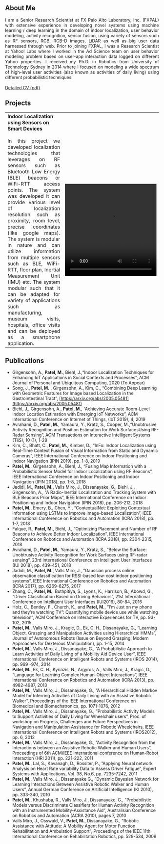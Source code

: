 ## About Me
<DIV align="justify">
I am a Senior Research Scientist at FX Palo Alto Laboratory, Inc. (FXPAL) with extensive experience in developing novel systems using machine learning / deep learning in the domain of indoor localization, user behavior modeling, activity recognition, sensor fusion, using variety of sensors such as RF sensors, RGB, RGB-D images, LiDAR as well as big user data harnessed through web. Prior to joining FXPAL, I was a Research Scientist at Yahoo! Labs where I worked in the Ad Science team on user behavior modeling problem based on user-app interaction data logged on different Yahoo properties. I received my Ph.D. in Robotics from University of Technology Sydney in 2014 where I focused on modeling a wide spectrum of high-level user activities (also known as activities of daily living) using different probabilistic techniques.
<br/><br/>
<a href="cv/Mitesh_CV.pdf"> Detailed CV (pdf) </a> 
</DIV>

## Projects

<table>
  <tr>        
    <td>
      <b>Indoor Localization using Sensors on Smart Devices </b> 
      <br><br/>
      <div align="justify"> In this project we developed localization technologies that leverages on RF sensors such as Bluetooth Low Energy (BLE) beacons or WiFi-RTT access points. The system was developed it can provide various level of localization resolution such as proximity, room level, precise coordinates (like google maps). The system is modular in nature and can utilize information from multiple sensors such as BLE, WiFi-RTT, floor plan, Inertial Measurement Unit (IMU) etc. The system modular such that it can be adapted for variety of applications such as manufacturing, museum visits, hospitals, office visits and can be deployed as a smartphone application.</div>
    </td>    
<!--     <td align="right"> <video src="videos/Loco.mp4" height="300" width="300"/> </td> -->
    <td align="right"> <video src="videos/Loco.mp4" controls autoplay width="300" height="300"></video> </td>
  </tr>
</table>

## Publications

* Girgensohn, A., **Patel, M.**, Biehl, J.,“Indoor Localization Techniques for Enhancing IoT Applications in Social Contexts and Processes”, ACM Journal of Personal and Ubiquitous Computing, 2020 (To Appear)
* Song, J., **Patel, M.**., Girgensohn, A., Kim, C., “Combining Deep Learning with Geometric Features for Image based Localization in the Gastrointestinal Tract”, [https://arxiv.org/abs/2005.05481](https://arxiv.org/abs/2005.05481)
* Biehl, J., Girgensohn, A., **Patel, M.**, “Achieving Accurate Room-Level Indoor Location Estimation with Emerging IoT Networks”, ACM International Conference on Internet of Things, (IoT 2019), 4, 2019
* Avrahami, D., **Patel, M.**, Yamaura, Y., Kratz, S., Cooper, M.,“Unobtrusive Activity Recognition and Position Estimation for Work SurfacesUsing RF-Radar Sensing”, ACM Transactions on Interactive Intelligent Systems (TiiS), 10 (1), 1-28
* Kim, C., Bhatt, C., **Patel, M.**, Kimber, D., “InFo: Indoor Localization using Real-Time Context Fusion of Visual Information from Static and Dynamic Cameras”, IEEE International Conference on Indoor Positioning and Indoor Navigation (IPIN 2019), pp. 1-8, 2019
* **Patel, M.**, Girgensohn, A., Biehl, J., “Fusing Map Information with a Probabilistic Sensor Model for Indoor Localization using RF Beacons”, IEEE International Conference on Indoor Positioning and Indoor Navigation (IPIN 2018), pp. 1-8, 2018
* Jadidi, M., **Patel, M.**, Valls Miro, J., Dissanayake, G., Biehl, J., Girgensohn, A., “A Radio-Inertial Localization and Tracking System with BLE Beacons Prior Maps”, IEEE International Conference on Indoor Positioning and Indoor Navigation (IPIN 2018), pp. 206-212, 2018
* **Patel, M.**, Emery, B., Chen, Y., “ContextualNet: Exploiting Contextual Information using LSTMs to Improve Image-based Localization”, IEEE International Conference on Robotics and Automation (ICRA 2018), pp. 1-7, 2018
* Falque, R., **Patel, M.**, Biehl, J., “Optimizing Placement and Number of RF Beacons to Achieve Better Indoor Localization”, IEEE International Conference on Robotics and Automation (ICRA 2018), pp. 2304-2315, 2018
* Avrahami, D., **Patel, M.**, Yamaura, Y., Kratz, S., “Below the Surface: Unobtrusive Activity Recognition for Work Surfaces using RF-radar sensing”, 23rd International Conference on Intelligent User Interfaces (IUI 2018), pp. 439-451, 2018
* Jadidi, M., **Patel, M.**, Valls Miro, J., “Gaussian process online observation classification for RSSI-based low-cost indoor positioning systems”, IEEE International Conference on Robotics and Automation (ICRA 2017), pp. 6269-6275, 2017
* Zhang, C., **Patel, M.**, Buthpitiya, S., Lyons, K., Harrison, B., Abowd, G., “Driver Classification Based on Driving Behaviors”, 21st International Conference on Intelligent User Interfaces (IUI2016), 80-84, 2016
* Holz, C., Bentley, F., Church, K., and **Patel, M.**, ”I’m Just on my phone and they’re watching TV”: Quantifying mobile device use while watching television”, ACM Conference on Interactive Experiences for TV, pp. 93-102, 2015
* **Patel, M.**, Valls Miro, J., Kragic, D., Ek, C. H., Dissanayake, G., ”Learning Object, Grasping and Manipulation Activities using Hierarchical HMMs”, Journal of Autonomous Robots (Issue on Beyond Grasping: Modern Approaches for Dexterous Manipulation), pp. 1-15, 2014
* **Patel, M.**, Valls Miro, J., Dissanayake, G., ”A Probabilistic Approach to Learn Activities of Daily Living of a Mobility Aid Device User”, IEEE International Conference on Intelligent Robots and Systems (IROS 2014), pp. 969 -974, 2014
* **Patel, M.**, Ek, C. H., Kyriazis, N., Argyros, A., Valls Miro, J., Kragic, D., ”Language for Learning Complex Human-Object Interactions”, IEEE International Conference on Robotics and Automation (ICRA 2013), pp. 4982-4987, 2013
* **Patel, M.**, Valls Miro, J., Dissanayake, G., ”A Hierarchical Hidden Markov Model for Inferring Activities of Daily Living with an Assistive Robotic Walker”, Proceedings of the IEEE International Conference on Biomedical and Biomechatronics, pp. 1071-1076, 2012
* **Patel, M.**, Valls Miro, J., Dissanayake, G., ”Probabilistic Activity Models to Support Activities of Daily Living for Wheelchair users”, Proc. of workshop on Progress, Challenges and Future Perspectives in Navigation and Manipulation Assistance for Robotic Wheelchairs, IEEE International Conference on Intelligent Robots and Systems (IROS2012), pp. 6, 2012
* **Patel, M.**, Valls Miro, J., Dissanayake, G., ”Activity Recognition from the Interactions between an Assistive Robotic Walker and Human Users”, Proceedings of 6th ACM/IEEE International conference on Human-Robot Interaction (HRI 2011), pp. 221-222, 2011
* **Patel, M.**, Lal, S., Kavanagh, D., Rossiter, P., ”Applying Neural network Analysis on Heart Rate variability Data to Assess Driver Fatigue”, Expert Systems with Applications, Vol. 38, No.6, pp. 7235-7242, 2011
* **Patel, M.**, Valls Miro, J., Dissanayake G., ”Dynamic Bayesian Network for Learning Interactions Between Assistive Robotic Walker and Human Users”, Annual German Conference on Artificial Intelligence (KI 2010), pp. 333-340, 2010
* **Patel, M.**, Khushaba, R., Valls Miro, J., Dissanayake, G., ”Probabilistic Models versus Discriminate Classifiers for Human Activity Recognition with an Instrumented Mobility-Assistance Aid”, Australisian Conference on Robotics and Automation (ACRA 2010), pages 7, 2010
* Valls Miro, J., Osswald, V., **Patel, M.**, Dissanayake, G., ”Robotic Assistance with Attitude: A Mobility Agent for Motor Function Rehabilitation and Ambulation Support”, Proceedings of the IEEE 11th International Conference on Rehabilitation Robotics, pp. 529-534, 2009
